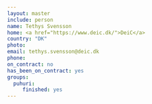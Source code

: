 ```yaml
---
layout: master
include: person
name: Tethys Svensson
home: <a href="https://www.deic.dk/">DeiC</a>
country: "DK"
photo:
email: tethys.svensson@deic.dk
phone:
on_contract: no
has_been_on_contract: yes
groups:
  puhuri:
     finished: yes
---
```

